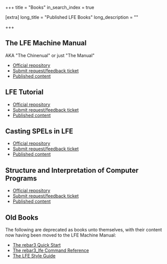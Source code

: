 +++
title = "Books"
in_search_index = true

[extra]
long_title = "Published LFE Books"
long_description = ""

+++

## The LFE Machine Manual

AKA "The Chinenual" or just "The Manual"

* [Official repository](https://github.com/cnbbooks/lfe-manual.git)
* [Submit request/feedback ticket](https://github.com/cnbbooks/lfe-manual/issues/new)
* [Published content](https://cnbbooks.github.io/lfe-manual/)

## LFE Tutorial

* [Official repository](https://github.com/cnbbooks/lfe-tutorial.git)
* [Submit request/feedback ticket](https://github.com/cnbbooks/lfe-tutorial/issues/new)
* [Published content](https://cnbbooks.github.io/lfe-tutorial/)

## Casting SPELs in LFE

* [Official repository](https://github.com/cnbbooks/lfe-casting-spels.git)
* [Submit request/feedback ticket](https://github.com/cnbbooks/lfe-casting-spels/issues/new)
* [Published content](https://cnbbooks.github.io/lfe-casting-spels/)

## Structure and Interpretation of Computer Programs

* [Official repository](https://github.com/cnbbooks/lfe-sicp.git)
* [Submit request/feedback ticket](https://github.com/cnbbooks/lfe-sicp/issues/new)
* [Published content](https://cnbbooks.github.io/lfe-sicp/)

## Old Books

The following are deprecated as books unto themselves, with their content now having been moved to the LFE Machine Manual:

* [The rebar3 Quick Start](https://github.com/cnbbooks/lfe-rebar3-quick-start.git)
* [The rebar3_lfe Command Reference](https://github.com/cnbbooks/lfe-rebar3-command-reference.git)
* [The LFE Style Guide](https://github.com/cnbbooks/lfe-style-guide.git)

<!-- Let's figure out the issues with centering content when it shouldn't be so we can deleted the following horridness -->

<p>&nbsp; &nbsp; &nbsp; &nbsp; &nbsp; &nbsp; &nbsp; &nbsp; &nbsp; &nbsp; &nbsp; &nbsp; &nbsp; &nbsp; &nbsp; &nbsp; &nbsp; &nbsp; &nbsp; &nbsp; &nbsp; &nbsp; &nbsp; &nbsp; &nbsp; &nbsp; &nbsp; &nbsp; &nbsp; &nbsp; &nbsp; &nbsp; &nbsp; &nbsp; &nbsp; &nbsp; &nbsp; &nbsp; &nbsp; &nbsp; &nbsp; &nbsp; &nbsp; &nbsp; &nbsp; &nbsp; &nbsp; &nbsp; &nbsp; &nbsp; &nbsp; &nbsp; &nbsp; &nbsp; &nbsp; &nbsp; &nbsp; &nbsp; &nbsp; &nbsp; &nbsp; &nbsp; &nbsp; &nbsp; &nbsp; &nbsp; &nbsp; &nbsp; &nbsp; &nbsp; &nbsp; &nbsp; &nbsp; &nbsp; &nbsp; &nbsp; &nbsp; &nbsp; &nbsp; &nbsp; &nbsp; &nbsp; &nbsp; &nbsp; &nbsp; &nbsp; &nbsp; &nbsp; &nbsp; &nbsp; &nbsp; &nbsp; &nbsp; &nbsp; &nbsp; &nbsp; &nbsp; &nbsp; &nbsp; &nbsp; &nbsp; &nbsp; &nbsp; &nbsp; &nbsp; &nbsp; &nbsp; &nbsp; &nbsp; &nbsp; &nbsp; &nbsp; &nbsp; &nbsp; &nbsp; &nbsp; &nbsp; &nbsp; &nbsp; &nbsp; &nbsp; &nbsp; &nbsp; &nbsp; &nbsp; &nbsp; &nbsp; &nbsp; &nbsp; &nbsp; &nbsp; &nbsp; &nbsp; &nbsp; &nbsp; &nbsp; &nbsp; &nbsp; &nbsp; &nbsp; &nbsp; &nbsp; &nbsp; &nbsp; &nbsp; &nbsp; &nbsp; &nbsp; &nbsp; &nbsp; &nbsp; &nbsp; &nbsp; &nbsp; &nbsp; &nbsp; &nbsp; &nbsp; &nbsp; &nbsp; &nbsp; &nbsp; &nbsp; &nbsp; &nbsp; &nbsp; &nbsp; &nbsp; &nbsp; &nbsp; &nbsp; &nbsp; &nbsp; &nbsp; &nbsp; &nbsp; &nbsp; &nbsp; &nbsp; &nbsp; &nbsp; &nbsp; &nbsp; &nbsp; &nbsp; &nbsp; &nbsp; &nbsp; &nbsp; &nbsp; &nbsp; &nbsp; &nbsp; &nbsp; &nbsp; &nbsp; &nbsp; &nbsp; &nbsp; &nbsp; &nbsp; &nbsp; &nbsp; &nbsp; &nbsp; &nbsp; &nbsp; &nbsp; &nbsp; &nbsp; &nbsp; &nbsp; &nbsp; &nbsp; &nbsp; &nbsp; &nbsp; &nbsp; &nbsp; &nbsp; &nbsp; &nbsp; &nbsp; &nbsp; &nbsp; &nbsp; &nbsp; &nbsp; &nbsp; &nbsp; &nbsp; &nbsp; &nbsp; &nbsp; &nbsp; &nbsp; &nbsp; &nbsp; &nbsp; &nbsp; &nbsp; &nbsp; &nbsp; &nbsp; &nbsp; &nbsp; &nbsp; &nbsp; &nbsp; &nbsp; &nbsp; &nbsp; &nbsp; &nbsp; &nbsp; &nbsp; &nbsp; &nbsp; &nbsp; &nbsp; &nbsp; &nbsp; &nbsp; &nbsp; &nbsp; &nbsp; &nbsp; &nbsp; &nbsp; &nbsp; &nbsp; 
</p>
